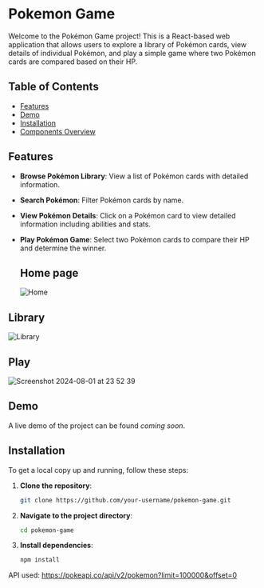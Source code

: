 # Pokemon Game

Welcome to the Pokémon Game project! This is a React-based web application that allows users to explore a library of Pokémon cards, view details of individual Pokémon, and play a simple game where two Pokémon cards are compared based on their HP.

## Table of Contents

- [Features](#features)
- [Demo](#demo)
- [Installation](#installation)
- [Components Overview](#components-overview)

## Features

- **Browse Pokémon Library**: View a list of Pokémon cards with detailed information.
- **Search Pokémon**: Filter Pokémon cards by name.
- **View Pokémon Details**: Click on a Pokémon card to view detailed information including abilities and stats.
- **Play Pokémon Game**: Select two Pokémon cards to compare their HP and determine the winner.

  ## Home page
  ![Home](https://github.com/user-attachments/assets/38e4a9a3-871e-495e-b976-42af28b82044)

## Library
  ![Library](https://github.com/user-attachments/assets/89fcce96-b63f-4a0d-b2a7-5fc4b74d0322)

## Play

  ![Screenshot 2024-08-01 at 23 52 39](https://github.com/user-attachments/assets/02047220-c03a-49d7-954b-398be20304d8)

## Demo

A live demo of the project can be found *coming soon*.

## Installation

To get a local copy up and running, follow these steps:

1. **Clone the repository**:
    ```sh
    git clone https://github.com/your-username/pokemon-game.git
    ```
2. **Navigate to the project directory**:
    ```sh
    cd pokemon-game
    ```
3. **Install dependencies**:
    ```sh
    npm install
    ```
API used: https://pokeapi.co/api/v2/pokemon?limit=100000&offset=0

